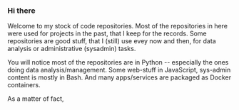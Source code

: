 ### Hi there

Welcome to my stock of code repositories. Most of the repositories in here were used for projects in the past, that I keep for the records.
Some repositories are good stuff, that I (still) use evey now and then, for data analysis or administrative (sysadmin) tasks.

You will notice most of the repositories are in Python -- especially the ones doing data analysis/management.
Some web-stuff in JavaScript, sys-admin content is mostly in Bash.
And many apps/services are packaged as Docker containers.

As a matter of fact, 

<!--
**chbrandt/chbrandt** is a ✨ _special_ ✨ repository because its `README.md` (this file) appears on your GitHub profile.

Here are some ideas to get you started:

- 🔭 I’m currently working on ...
- 🌱 I’m currently learning ...
- 👯 I’m looking to collaborate on ...
- 🤔 I’m looking for help with ...
- 💬 Ask me about ...
- 📫 How to reach me: ...
- 😄 Pronouns: ...
- ⚡ Fun fact: ...
-->
